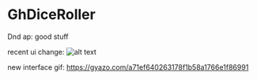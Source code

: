 # GhDiceRoller
Dnd ap: good stuff

recent ui change: ![alt text](https://cdn.discordapp.com/attachments/498419385552076820/580280423402307594/unknown.png)

new interface gif: https://gyazo.com/a71ef640263178f1b58a1766e1f86991
